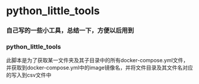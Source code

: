# python_little_tools
### 自己写的一些小工具，总结一下，方便以后用到


### python_little_tools 
此脚本是为了获取某一文件夹及其子目录中的所有docker-compose.yml文件，并获取到docker-compose.yml中的image镜像名，并将文件目录及其文件名对应的写入到csv文件中
